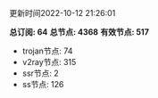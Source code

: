 更新时间2022-10-12 21:26:01

**总订阅: 64**
**总节点: 4368**
**有效节点: 517**
- trojan节点: 74
- v2ray节点: 315
- ssr节点: 2
- ss节点: 126
